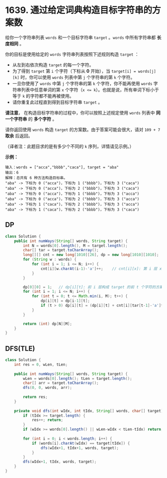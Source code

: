 # 1639. 通过给定词典构造目标字符串的方案数

给你一个字符串列表 `words` 和一个目标字符串 `target` 。`words` 中所有字符串都 **长度相同** 。

你的目标是使用给定的 `words` 字符串列表按照下述规则构造 `target` ：

- 从左到右依次构造 `target` 的每一个字符。
- 为了得到 `target` 第 `i` 个字符（下标从 **0** 开始），当 `target[i] = words[j][k]` 时，你可以使用 `words` 列表中第 `j` 个字符串的第 `k` 个字符。
- 一旦你使用了 `words` 中第 `j` 个字符串的第 `k` 个字符，你不能再使用 `words` 字符串列表中任意单词的第 `x` 个字符（`x <= k`）。也就是说，所有单词下标小于等于 `k` 的字符都不能再被使用。
- 请你重复此过程直到得到目标字符串 `target` 。

**请注意**， 在构造目标字符串的过程中，你可以按照上述规定使用 `words` 列表中 **同一个字符串** 的 **多个字符** 。

请你返回使用 `words` 构造 `target` 的方案数。由于答案可能会很大，请对 `109 + 7` **取余** 后返回。

（译者注：此题目求的是有多少个不同的 `k` 序列，详情请见示例。）

**示例：**

```
输入：words = ["acca","bbbb","caca"], target = "aba"
输出：6
解释：总共有 6 种方法构造目标串。
"aba" -> 下标为 0 ("acca")，下标为 1 ("bbbb")，下标为 3 ("caca")
"aba" -> 下标为 0 ("acca")，下标为 2 ("bbbb")，下标为 3 ("caca")
"aba" -> 下标为 0 ("acca")，下标为 1 ("bbbb")，下标为 3 ("acca")
"aba" -> 下标为 0 ("acca")，下标为 2 ("bbbb")，下标为 3 ("acca")
"aba" -> 下标为 1 ("caca")，下标为 2 ("bbbb")，下标为 3 ("acca")
"aba" -> 下标为 1 ("caca")，下标为 2 ("bbbb")，下标为 3 ("caca")
```



## DP

```java
class Solution {
    public int numWays(String[] words, String target) {
        int N = words[0].length(), M = target.length();
        char[] tar = target.toCharArray();
        long[][] cnt = new long[1010][26], dp = new long[1010][1010];
        for (String w : words) {
            for (int i = 1; i <= N; i++) {
                cnt[i][w.charAt(i-1)-'a']++;    // cnt[i][x]: 第 i 层 x 字符的数量
            }
        }

        dp[0][0] = 1;   // dp[i][t]: 前 i 层构成 target 的前 t 个字符的方案数
        for (int i = 1; i <= N; i++) {
            for (int t = 0; t <= Math.min(i, M); t++) {
                dp[i][t] = dp[i-1][t];
                if (t > 0) dp[i][t] = (dp[i][t] + cnt[i][tar[t-1]-'a']*dp[i-1][t-1]) % 1000000007;
            }
        }

        return (int) dp[N][M];
    }
}
```



## DFS(TLE)

```java
class Solution {
    int res = 0, wLen, tLen;
    
    public int numWays(String[] words, String target) {
		wLen = words[0].length(); tLen = target.length();
        char[] arr = target.toCharArray();
        dfs(0, 0, words, arr);
        
        return res;
    }
    
    private void dfs(int wIdx, int tIdx, String[] words, char[] target) {
        if (tIdx >= target.length) {
            res++; return;
        }
        if (wIdx >= words[0].length() || wLen-wIdx < tLen-tIdx) return;
        
        for (int i = 0; i < words.length; i++) {
            if (words[i].charAt(wIdx) == target[tIdx]) {
                dfs(wIdx+1, tIdx+1, words, target);
            }
        }
        dfs(wIdx+1, tIdx, words, target);
    }
}
```

#
